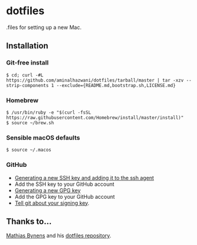 # dotfiles

.files for setting up a new Mac.

## Installation

### Git-free install

```
$ cd; curl -#L https://github.com/aminalhazwani/dotfiles/tarball/master | tar -xzv --strip-components 1 --exclude={README.md,bootstrap.sh,LICENSE.md}
```

### Homebrew

```
$ /usr/bin/ruby -e "$(curl -fsSL https://raw.githubusercontent.com/Homebrew/install/master/install)"
$ source ~/brew.sh
```

### Sensible macOS defaults

```
$ source ~/.macos
```

### GitHub

- [Generating a new SSH key and adding it to the ssh agent](https://help.github.com/articles/generating-a-new-ssh-key-and-adding-it-to-the-ssh-agent/)
- Add the SSH key to your GitHub account
- [Generating a new GPG key](https://help.github.com/articles/generating-a-new-gpg-key/)
- Add the GPG key to your GitHub account
- [Tell git about your signing key](https://help.github.com/articles/telling-git-about-your-signing-key/).

## Thanks to...

[Mathias Bynens](https://mathiasbynens.be/) and his [dotfiles repository](https://github.com/mathiasbynens/dotfiles).
